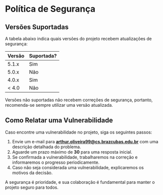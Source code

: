 # Política de Segurança  

## Versões Suportadas  

A tabela abaixo indica quais versões do projeto recebem atualizações de segurança:

| Versão | Suportada? |
|--------|-----------|
| 5.1.x  | Sim       |
| 5.0.x  | Não       |
| 4.0.x  | Sim       |
| < 4.0  | Não       |

Versões não suportadas não recebem correções de segurança, portanto, recomenda-se sempre utilizar uma versão atualizada.

## Como Relatar uma Vulnerabilidade  

Caso encontre uma vulnerabilidade no projeto, siga os seguintes passos:  

1. Envie um e-mail para **arthur.oliveira99@cs.brazcubas.edu.br** com uma descrição detalhada do problema.  
2. Aguarde um prazo máximo de **30** para uma resposta inicial.  
3. Se confirmada a vulnerabilidade, trabalharemos na correção e informaremos o progresso periodicamente.  
4. Caso não seja considerada uma vulnerabilidade, explicaremos os motivos da decisão.  

A segurança é prioridade, e sua colaboração é fundamental para manter o projeto seguro para todos.  
